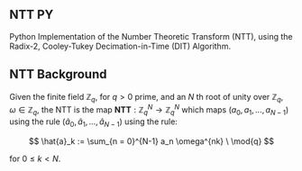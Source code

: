 ## NTT PY

Python Implementation of the Number Theoretic Transform (NTT), using the Radix-2, Cooley-Tukey Decimation-in-Time (DIT) Algorithm. 

## NTT Background   

Given the finite field $\mathbb{Z}_q$, for $q > 0$ prime, and an $N$ th root of unity over $\mathbb{Z}_q$, $\omega \in \mathbb{Z}_q$, the NTT is the map $\textbf{NTT}: \mathbb{Z}_q^N \rightarrow \mathbb{Z}_q^N$ which maps $(a_0, a_1, ... , a_{N-1})$ using the rule $(\hat{a}_0, \hat{a}_1, ... , \hat{a}_{N-1})$ using the rule:   

$$ \hat{a}_k := \sum_{n = 0}^{N-1} a_n \omega^{nk}  \ \mod{q} $$

for $0 \leq k < N$. 